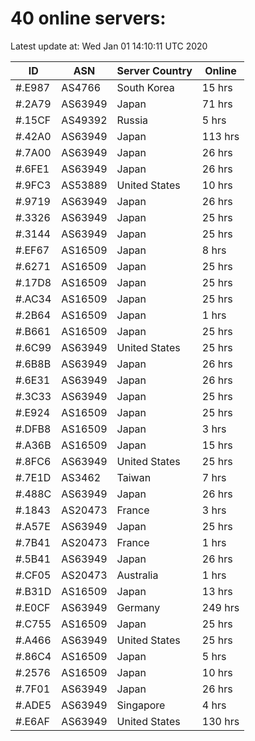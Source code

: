 # 40 online servers:

Latest update at: Wed Jan 01 14:10:11 UTC 2020

| ID | ASN | Server Country | Online |
| -- | --- | -------------- | ------ |
| #.E987 | AS4766 | South Korea | 15 hrs |
| #.2A79 | AS63949 | Japan | 71 hrs |
| #.15CF | AS49392 | Russia | 5 hrs |
| #.42A0 | AS63949 | Japan | 113 hrs |
| #.7A00 | AS63949 | Japan | 26 hrs |
| #.6FE1 | AS63949 | Japan | 26 hrs |
| #.9FC3 | AS53889 | United States | 10 hrs |
| #.9719 | AS63949 | Japan | 26 hrs |
| #.3326 | AS63949 | Japan | 25 hrs |
| #.3144 | AS63949 | Japan | 25 hrs |
| #.EF67 | AS16509 | Japan | 8 hrs |
| #.6271 | AS16509 | Japan | 25 hrs |
| #.17D8 | AS16509 | Japan | 25 hrs |
| #.AC34 | AS16509 | Japan | 25 hrs |
| #.2B64 | AS16509 | Japan | 1 hrs |
| #.B661 | AS16509 | Japan | 25 hrs |
| #.6C99 | AS63949 | United States | 25 hrs |
| #.6B8B | AS63949 | Japan | 26 hrs |
| #.6E31 | AS63949 | Japan | 26 hrs |
| #.3C33 | AS63949 | Japan | 25 hrs |
| #.E924 | AS16509 | Japan | 25 hrs |
| #.DFB8 | AS16509 | Japan | 3 hrs |
| #.A36B | AS16509 | Japan | 15 hrs |
| #.8FC6 | AS63949 | United States | 25 hrs |
| #.7E1D | AS3462 | Taiwan | 7 hrs |
| #.488C | AS63949 | Japan | 26 hrs |
| #.1843 | AS20473 | France | 3 hrs |
| #.A57E | AS63949 | Japan | 25 hrs |
| #.7B41 | AS20473 | France | 1 hrs |
| #.5B41 | AS63949 | Japan | 26 hrs |
| #.CF05 | AS20473 | Australia | 1 hrs |
| #.B31D | AS16509 | Japan | 13 hrs |
| #.E0CF | AS63949 | Germany | 249 hrs |
| #.C755 | AS16509 | Japan | 25 hrs |
| #.A466 | AS63949 | United States | 25 hrs |
| #.86C4 | AS16509 | Japan | 5 hrs |
| #.2576 | AS16509 | Japan | 10 hrs |
| #.7F01 | AS63949 | Japan | 26 hrs |
| #.ADE5 | AS63949 | Singapore | 4 hrs |
| #.E6AF | AS63949 | United States | 130 hrs |

